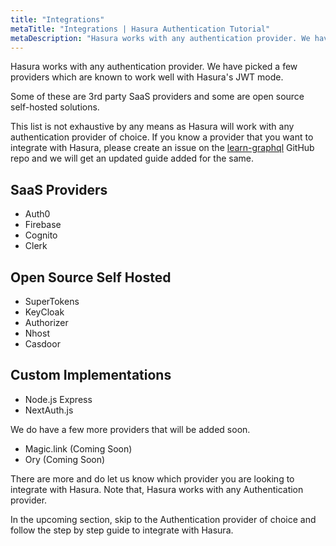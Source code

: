 ```yaml
---
title: "Integrations"
metaTitle: "Integrations | Hasura Authentication Tutorial"
metaDescription: "Hasura works with any authentication provider. We have picked a few providers which are known to work well with Hasura"
---
```


Hasura works with any authentication provider. We have picked a few providers which are known to work well with Hasura's JWT mode.

Some of these are 3rd party SaaS providers and some are open source self-hosted solutions.

This list is not exhaustive by any means as Hasura will work with any authentication provider of choice. If you know a provider that you want to integrate with Hasura, please create an issue on the [learn-graphql](https://github.com/hasura/learn-graphql) GitHub repo and we will get an updated guide added for the same.

## SaaS Providers

- Auth0
- Firebase
- Cognito
- Clerk

## Open Source Self Hosted

- SuperTokens
- KeyCloak
- Authorizer
- Nhost
- Casdoor

## Custom Implementations

- Node.js Express
- NextAuth.js

We do have a few more providers that will be added soon.

- Magic.link (Coming Soon)
- Ory (Coming Soon)

There are more and do let us know which provider you are looking to integrate with Hasura. Note that, Hasura works with any Authentication provider.

In the upcoming section, skip to the Authentication provider of choice and follow the step by step guide to integrate with Hasura.
